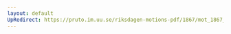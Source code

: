 ```yaml
---
layout: default
UpRedirect: https://pruto.im.uu.se/riksdagen-motions-pdf/1867/mot_1867__ak__164/mot_1867__ak__164-003.pdf
---
```

